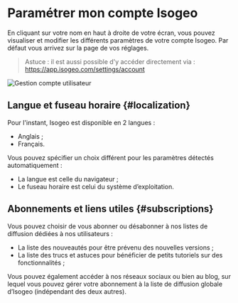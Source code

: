 # Paramétrer mon compte Isogeo

En cliquant sur votre nom en haut à droite de votre écran, vous pouvez visualiser et modifier les différents paramètres de votre compte Isogeo. Par défaut vous arrivez sur la page de vos réglages.

> Astuce : il est aussi possible d&apos;y accéder directement via : https://app.isogeo.com/settings/account

![Gestion compte utilisateur](/images/user_profile_options.png "Paramétrer son compte d&apos;utilisateur Isogeo")

## Langue et fuseau horaire {#localization}

Pour l&apos;instant, Isogeo est disponible en 2 langues :
* Anglais ;
* Français.

Vous pouvez spécifier un choix différent pour les paramètres détectés automatiquement :

* La langue est celle du navigateur ;
* Le fuseau horaire est celui du système d’exploitation.

## Abonnements et liens utiles {#subscriptions}

Vous pouvez choisir de vous abonner ou désabonner à nos listes de diffusion dédiées à nos utilisateurs :

* La liste des nouveautés pour être prévenu des nouvelles versions ;
* La liste des trucs et astuces pour bénéficier de petits tutoriels sur des fonctionnalités ;

Vous pouvez également accéder à nos réseaux sociaux ou bien au blog, sur lequel vous pouvez gérer votre abonnement à la liste de diffusion globale d’Isogeo (indépendant des deux autres).
